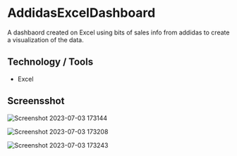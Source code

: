 # AddidasExcelDashboard

A dashbaord created on Excel using bits of sales info from addidas to create a visualization of the data.

## Technology / Tools
- Excel

## Screensshot

![Screenshot 2023-07-03 173144](https://github.com/GerardRosario/AddidasExcelDashboard/assets/55461102/6b3dbc5c-45e3-43ee-b6c7-f15e6ebb1bf8)


![Screenshot 2023-07-03 173208](https://github.com/GerardRosario/AddidasExcelDashboard/assets/55461102/27e8b987-0ebf-4b1a-b5c9-b50c3f6d35a3)


![Screenshot 2023-07-03 173243](https://github.com/GerardRosario/AddidasExcelDashboard/assets/55461102/18069801-5546-40ba-9b51-251b9dd65fbf)
